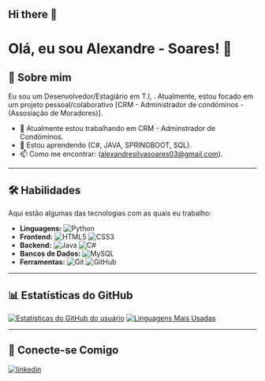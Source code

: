 ## Hi there 👋

# Olá, eu sou Alexandre - Soares! 👋

## 🚀 Sobre mim
Eu sou um Desenvolvedor/Estagiário em T.I, . Atualmente, estou focado em um projeto pessoal/colaborativo [CRM - Administrador de condóminos - (Assosiação de Moradores)].

- 🔭 Atualmente estou trabalhando em CRM - Adminstrador de Condóminos.
- 🌱 Estou aprendendo (C#, JAVA, SPRINGBOOT, SQL).
- 📫 Como me encontrar: (alexandresilvasoares03@gmail.com).


---

## 🛠️ Habilidades
Aqui estão algumas das tecnologias com as quais eu trabalho:

- **Linguagens:** ![Python](https://img.shields.io/badge/Python-3776AB?style=for-the-badge&logo=python&logoColor=white)
- **Frontend:** ![HTML5](https://img.shields.io/badge/HTML5-E34F26?style=for-the-badge&logo=html5&logoColor=white) ![CSS3](https://img.shields.io/badge/CSS3-1572B6?style=for-the-badge&logo=css3&logoColor=white)
- **Backend:** ![Java](https://img.shields.io/badge/Java-ED8B00?style=for-the-badge&logo=openjdk&logoColor=white) ![C#](https://img.shields.io/badge/C%23-512BD4?style=for-the-badge&logo=c-sharp&logoColor=white)
- **Bancos de Dados:** ![MySQL](https://img.shields.io/badge/MySQL-005C84?style=for-the-badge&logo=mysql&logoColor=white)
- **Ferramentas:** ![Git](https://img.shields.io/badge/Git-F05032?style=for-the-badge&logo=git&logoColor=white) ![GitHub](https://img.shields.io/badge/GitHub-181717?style=for-the-badge&logo=github&logoColor=white)


---

## 📊 Estatísticas do GitHub
[![Estatísticas do GitHub do usuário](https://github-readme-stats.vercel.app/api?username=Alexandree-Soares&show_icons=true&theme=radical)](https://github.com/anuraghazra/github-readme-stats)
[![Linguagens Mais Usadas](https://github-readme-stats.vercel.app/api/top-langs/?username=Alexandree-Soares&layout=compact&theme=radical)](https://github.com/anuraghazra/github-readme-stats)


---

## 🔗 Conecte-se Comigo
[![linkedin](https://img.shields.io/badge/linkedin-0A66C2?style=for-the-badge&logo=linkedin&logoColor=white)](https://www.linkedin.com/in/alexandre-soares-73b306245-linkedin/)
